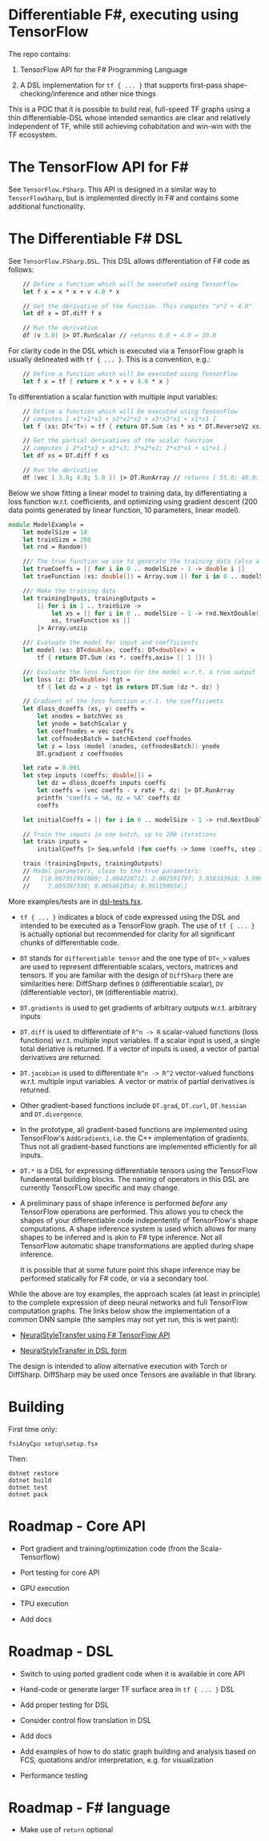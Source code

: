 # Differentiable F#, executing using TensorFlow

The repo contains:

1.	TensorFlow API for the F# Programming Language

2.	A DSL implementation for `tf { ... }` that supports first-pass shape-checking/inference and other nice things

This is a POC that it is possible to build real, full-speed
TF graphs using a thin differentiable-DSL whose intended semantics are clear and relatively independent
of TF, while still achieving cohabitation and win-win with the TF ecosystem.


# The TensorFlow API for F# 

See `TensorFlow.FSharp`.  This API is designed in a similar way to `TensorFlowSharp`, but is implemented directly in F# and
contains some additional functionality.

# The Differentiable F# DSL

See `TensorFlow.FSharp.DSL`.  This DSL allows differentiation of F# code as follows:

```fsharp
    // Define a function which will be executed using TensorFlow
    let f x = x * x + v 4.0 * x 

    // Get the derivative of the function. This computes "x*2 + 4.0"
    let df x = DT.diff f x  

    // Run the derivative 
    df (v 3.0) |> DT.RunScalar // returns 6.0 + 4.0 = 10.0
```
For clarity code in the DSL which is executed via a TensorFlow graph is usually delineated with `tf { ... }`. This
is a convention, e.g.:
```fsharp
    // Define a function which will be executed using TensorFlow
    let f x = tf { return x * x + v 4.0 * x }
```
To differentiation a scalar function with multiple input variables:
```fsharp
    // Define a function which will be executed using TensorFlow
    // computes [ x1*x1*x3 + x2*x2*x2 + x3*x3*x1 + x1*x1 ]
    let f (xs: DT<'T>) = tf { return DT.Sum (xs * xs * DT.ReverseV2 xs) } 

    // Get the partial derivatives of the scalar function
    // computes [ 2*x1*x3 + x3*x3; 3*x2*x2; 2*x3*x1 + x1*x1 ]
    let df xs = DT.diff f xs   

    // Run the derivative 
    df (vec [ 3.0; 4.0; 5.0 ]) |> DT.RunArray // returns [ 55.0; 48.0; 39.0 ]
```
Below we show fitting a linear model to training data, by differentiating a loss function w.r.t. coefficients, and optimizing
using gradient descent (200 data points generated by linear  function, 10 parameters, linear model).
```fsharp
module ModelExample =
    let modelSize = 10
    let trainSize = 200
    let rnd = Random()

    /// The true function we use to generate the training data (also a linear model)
    let trueCoeffs = [| for i in 0 .. modelSize - 1 -> double i |]
    let trueFunction (xs: double[]) = Array.sum [| for i in 0 .. modelSize - 1 -> trueCoeffs.[i] * xs.[i] |]

    /// Make the training data
    let trainingInputs, trainingOutputs = 
        [| for i in 1 .. trainSize -> 
            let xs = [| for i in 0 .. modelSize - 1 -> rnd.NextDouble() |]
            xs, trueFunction xs |]
        |> Array.unzip

    /// Evaluate the model for input and coefficients
    let model (xs: DT<double>, coeffs: DT<double>) = 
        tf { return DT.Sum (xs *. coeffs,axis= [| 1 |]) }

    /// Evaluate the loss function for the model w.r.t. a true output
    let loss (z: DT<double>) tgt = 
        tf { let dz = z - tgt in return DT.Sum (dz *. dz) }

    // Gradient of the loss function w.r.t. the coefficients
    let dloss_dcoeffs (xs, y) coeffs = 
        let xnodes = batchVec xs
        let ynode = batchScalar y
        let coeffnodes = vec coeffs
        let coffnodesBatch = batchExtend coeffnodes
        let z = loss (model (xnodes, coffnodesBatch)) ynode
        DT.gradient z coeffnodes 

    let rate = 0.001
    let step inputs (coeffs: double[]) = 
        let dz = dloss_dcoeffs inputs coeffs 
        let coeffs = (vec coeffs - v rate *. dz) |> DT.RunArray
        printfn "coeffs = %A, dz = %A" coeffs dz
        coeffs

    let initialCoeffs = [| for i in 0 .. modelSize - 1 -> rnd.NextDouble()  * double modelSize|]

    // Train the inputs in one batch, up to 200 iterations
    let train inputs =
        initialCoeffs |> Seq.unfold (fun coeffs -> Some (coeffs, step inputs coeffs)) |> Seq.truncate 200 |> Seq.last

    train (trainingInputs, trainingOutputs)
    // Model parameters, close to the true parameters:
	//   [|0.007351991009; 1.004220712; 2.002591797; 3.018333918; 3.996983572; 4.981999364; 5.986054734; 
	//     7.005387338; 8.005461854; 8.991150034|]
```
More examples/tests are in [dsl-tests.fsx](https://github.com/fsprojects/TensorFlow.FSharp/blob/master/tests/dsl-tests.fsx).

* `tf { ... }` indicates a block of code expressed using the DSL and intended to be executed as a TensorFlow graph.  The
  use of `tf { ... }` is actually optional but recommended for clarity for all significant chunks of differentiable code.

* `DT` stands for `differentiable tensor` and the one type of `DT<_>` values are used to represent differentiable scalars, vectors, matrices and tensors.
  If you are familiar with the design of `DiffSharp` there are similarities here: DiffSharp defines `D` (differentiable scalar), `DV` (differentiable
  vector), `DM` (differentiable matrix).

* `DT.gradients` is used to get gradients of arbitrary outputs w.r.t. arbitrary inputs

* `DT.diff` is used to differentiate of `R^n -> R` scalar-valued functions (loss functions) w.r.t. multiple input variables. If 
  a scalar input is used, a single total deriative is returned. If a vector of inputs is used, a vector of
  partial derivatives are returned.

* `DT.jacobian` is used to differentiate `R^n -> R^2` vector-valued functions w.r.t. multiple input variables. A vector or
  matrix of partial derivatives is returned.

* Other gradient-based functions include `DT.grad`, `DT.curl`, `DT.hessian` and `DT.divergence`.

* In the prototype, all gradient-based functions are implemented using TensorFlow's `AddGradients`, i.e. the C++ implementation of
  gradients. Thus not all gradient-based functions are implemented efficiently for all inputs.

* `DT.*` is a DSL for expressing differentiable tensors using the TensorFlow fundamental building blocks.  The naming
  of operators in this DSL are currently TensorFLow specific and may change.

* A preliminary pass of shape inference is performed _before_ any TensorFlow operations are performed.  This
  allows you to check the shapes of your differentiable code indepentently of TensorFlow's shape computations.
  A shape inference system is used which allows for many shapes to be inferred and is akin to F# type inference.
  Not all TensorFlow automatic shape transformations are applied during shape inference.

  It is possible that at some future point this shape inference may be performed statically for F# code, or via a
  secondary tool.

While the above are toy examples, the approach scales (at least in principle) to the complete expression of deep neural networks
and full TensorFlow computation graphs. The links below show the implementation of a common DNN sample (the samples may not
yet run, this is wet paint):

* [NeuralStyleTransfer using F# TensorFlow API](https://github.com/fsprojects/TensorFlow.FSharp/blob/master/examples/NeuralStyleTransfer.fsx)

* [NeuralStyleTransfer in DSL form](https://github.com/fsprojects/TensorFlow.FSharp/blob/master/examples/NeuralStyleTransfer-dsl.fsx)

The design is intended to allow alternative execution with Torch or DiffSharp.
DiffSharp may be used once Tensors are available in that library.

# Building

First time only:

    fsiAnyCpu setup\setup.fsx

Then:

    dotnet restore
    dotnet build
    dotnet test
    dotnet pack

# Roadmap - Core API

* Port gradient and training/optimization code (from the Scala-Tensorflow)

* Port testing for core API

* GPU execution

* TPU execution

* Add docs

# Roadmap - DSL

* Switch to using ported gradient code when it is available in core API

* Hand-code or generate larger TF surface area in `tf { ... }` DSL

* Add proper testing for DSL 

* Consider control flow translation in DSL

* Add docs

* Add examples of how to do static graph building and analysis based on FCS, quotations and/or interpretation, e.g. for visualization

* Performance testing

# Roadmap - F# language

* Make use of `return` optional
